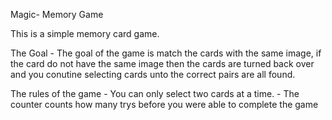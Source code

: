 Magic- Memory Game

This is a simple memory card game. 

The Goal
    - The goal of the game is match the cards with the same image, if the card do not have the same image then the cards are turned back over and you conutine selecting cards unto the correct pairs are all found. 


The rules of the game
    - You can only select two cards at a time.
    - The counter counts how many trys before you were able to complete the game
    